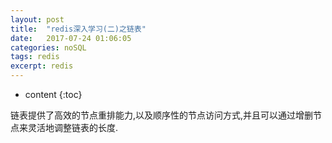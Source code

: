 ```yaml
---
layout: post
title:  "redis深入学习(二)之链表"
date:   2017-07-24 01:06:05
categories: noSQL
tags: redis
excerpt: redis
---
```



* content
{:toc}

链表提供了高效的节点重排能力,以及顺序性的节点访问方式,并且可以通过增删节点来灵活地调整链表的长度.
